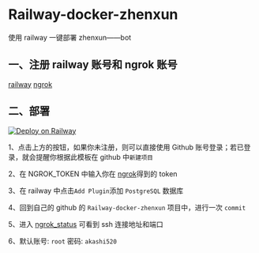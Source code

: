 # Railway-docker-zhenxun

使用 railway 一键部署 zhenxun——bot

## 一、注册 railway 账号和 ngrok 账号

[railway](https://railway.app/)
[ngrok](https://dashboard.ngrok.com/auth)

## 二、部署

[![Deploy on Railway](https://railway.app/button.svg)](https://railway.app/new/template?template=https://github.com/AkashiCoin/Railway-docker-zhenxun&envs=NGROK_TOKEN)

1、点击上方的按钮，如果你未注册，则可以直接使用 Github 账号登录；若已登录，就会提醒你根据此模板在 github 中`新建项目`

2、在 NGROK_TOKEN 中输入你在 [ngrok](https://dashboard.ngrok.com/auth)得到的 token

3、在 railway 中点击`Add Plugin`添加 `PostgreSQL` 数据库

4、回到自己的 github 的 `Railway-docker-zhenxun` 项目中，进行一次 `commit`

5、进入 [ngrok_status](https://dashboard.ngrok.com/endpoints/status) 可看到 ssh 连接地址和端口

6、默认账号: `root` 密码: `akashi520`
